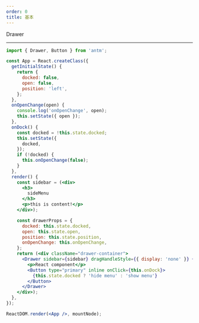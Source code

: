 ```yaml
---
order: 0
title: 基本
---
```


Drawer

---

````jsx
import { Drawer, Button } from 'antm';

const App = React.createClass({
  getInitialState() {
    return {
      docked: false,
      open: false,
      position: 'left',
    };
  },
  onOpenChange(open) {
    console.log('onOpenChange', open);
    this.setState({ open });
  },
  onDock() {
    const docked = !this.state.docked;
    this.setState({
      docked,
    });
    if (!docked) {
      this.onOpenChange(false);
    }
  },
  render() {
    const sidebar = (<div>
      <h3>
        sideMenu
      </h3>
      <p>this is content!</p>
    </div>);

    const drawerProps = {
      docked: this.state.docked,
      open: this.state.open,
      position: this.state.position,
      onOpenChange: this.onOpenChange,
    };
    return (<div className="drawer-container">
      <Drawer sidebar={sidebar} dragHandleStyle={{ display: 'none' }} {...drawerProps}>
        <p>React component</p>
        <Button type="primary" inline onClick={this.onDock}>
          {this.state.docked ? 'hide menu' : 'show menu'}
        </Button>
      </Drawer>
    </div>);
  },
});

ReactDOM.render(<App />, mountNode);
````

<style>
#preview-components-drawer-demo-basic .drawer-container {
  position: relative;
  height: 400px;
}
#preview-components-drawer-demo-basic .am-drawer-content {
  padding: 10px;
}
#preview-components-drawer-demo-basic .am-drawer-sidebar {
  padding: 16px;
  background-color: #e4f6fe;
}
</style>
